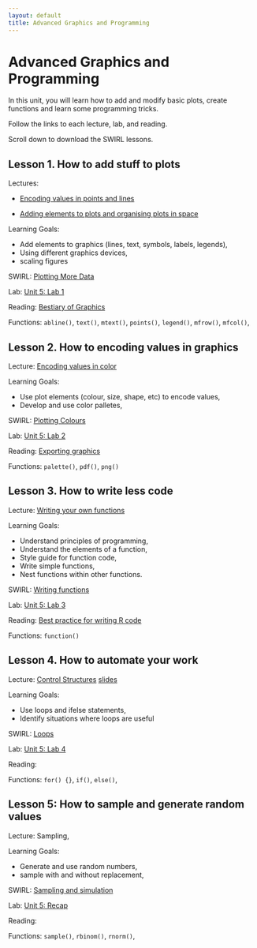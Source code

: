 ```yaml
---
layout: default
title: Advanced Graphics and Programming
---
```


# Advanced Graphics and Programming

In this unit, you will learn how to add and modify basic plots, create functions and learn some programming tricks.

Follow the links to each lecture, lab, and reading.

Scroll down to download the SWIRL lessons.


## Lesson 1. How to add stuff to plots

Lectures: 

 - [Encoding values in points and lines](../unit5/encoding-values.html)

 - [Adding elements to plots and organising plots in space](../unit5/adding-to-plots.html)

Learning Goals:
 - Add elements to graphics (lines, text, symbols, labels, legends),
 - Using different graphics devices,
 - scaling figures

SWIRL: [Plotting More Data](../unit5/swirl/Plotting_More_Data.html)

Lab: [Unit 5: Lab 1](../unit5/labs.html)

Reading: [Bestiary of Graphics](../unit5/bestiary-graphics.html)

Functions: `abline()`, `text()`, `mtext()`, `points()`, `legend()`, `mfrow()`, `mfcol()`,


## Lesson 2. How to encoding values in graphics

Lecture: [Encoding values in color](../unit5/using-colour.html)

Learning Goals:
 - Use plot elements (colour, size, shape, etc) to encode values,
 - Develop and use color palletes,


SWIRL: [Plotting Colours](../unit5/swirl/Plotting_Colours.html)

Lab: [Unit 5: Lab 2](../unit5/labs.html)

Reading: [Exporting graphics](../unit5/exporting-graphics.html)

Functions: `palette()`, `pdf()`, `png()`


## Lesson 3. How to write less code

Lecture: [Writing your own functions](../unit5/functions.html)

Learning Goals:
 - Understand principles of programming,
 - Understand the elements of a function,
 - Style guide for function code,
 - Write simple functions,
 - Nest functions within other functions.

SWIRL: [Writing functions](../unit5/swirl/Functions.html)

Lab: [Unit 5: Lab 3](../unit5/labs.html)

Reading: [Best practice for writing R code](https://swcarpentry.github.io/r-novice-inflammation/06-best-practices-R/index.html)

Functions: `function()`



## Lesson 4. How to automate your work

Lecture: [Control Structures](../unit5/control-structures.html) [slides](../unit5/control-structures-slides.html)

Learning Goals:
 - Use loops and ifelse statements,
 - Identify situations where loops are useful


SWIRL: [Loops](../unit5/swirl/Loops.html)

Lab: [Unit 5: Lab 4](../unit5/labs.html)

Reading:

Functions: `for() {}`, `if()`, `else()`,


## Lesson 5: How to sample and generate random values

Lecture: Sampling,

Learning Goals:
 - Generate and use random numbers,
 - sample with and without replacement,


SWIRL: [Sampling and simulation](../unit5/swirl/Simulation.html)

Lab: [Unit 5: Recap](../unit5/labs.html)

Reading:

Functions: `sample()`, `rbinom()`, `rnorm()`,

